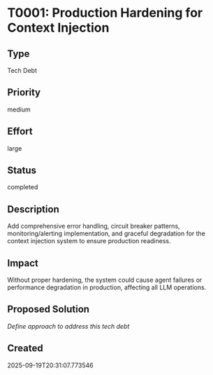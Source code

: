 # T0001: Production Hardening for Context Injection

## Type
Tech Debt

## Priority
medium

## Effort
large

## Status
completed

## Description
Add comprehensive error handling, circuit breaker patterns, monitoring/alerting implementation, and graceful degradation for the context injection system to ensure production readiness.

## Impact
Without proper hardening, the system could cause agent failures or performance degradation in production, affecting all LLM operations.

## Proposed Solution
_Define approach to address this tech debt_

## Created
2025-09-19T20:31:07.773546
